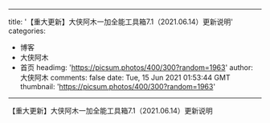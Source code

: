 
---
title: '【重大更新】大侠阿木一加全能工具箱7.1（2021.06.14）更新说明'
categories: 
 - 博客
 - 大侠阿木
 - 首页
headimg: 'https://picsum.photos/400/300?random=1963'
author: 大侠阿木
comments: false
date: Tue, 15 Jun 2021 01:53:44 GMT
thumbnail: 'https://picsum.photos/400/300?random=1963'
---

<div>   
【重大更新】大侠阿木一加全能工具箱7.1（2021.06.14）更新说明  
</div>
            